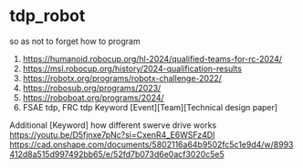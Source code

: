 # tdp_robot
 so as not to forget how to program


1. https://humanoid.robocup.org/hl-2024/qualified-teams-for-rc-2024/
2. https://msl.robocup.org/history/2024-qualification-results
3. https://robotx.org/programs/robotx-challenge-2022/
4. https://robosub.org/programs/2023/
5. https://roboboat.org/programs/2024/
6. FSAE tdp, FRC tdp
Keyword [Event][Team][Technical design paper]

Additional [Keyword]
how different swerve drive works https://youtu.be/D5fjnxe7pNc?si=CxenR4_E6WSFz4Dl
https://cad.onshape.com/documents/5802116a64b9502fc5c1e9d4/w/8993412d8a515d997492bb65/e/52fd7b073d6e0acf3020c5e5